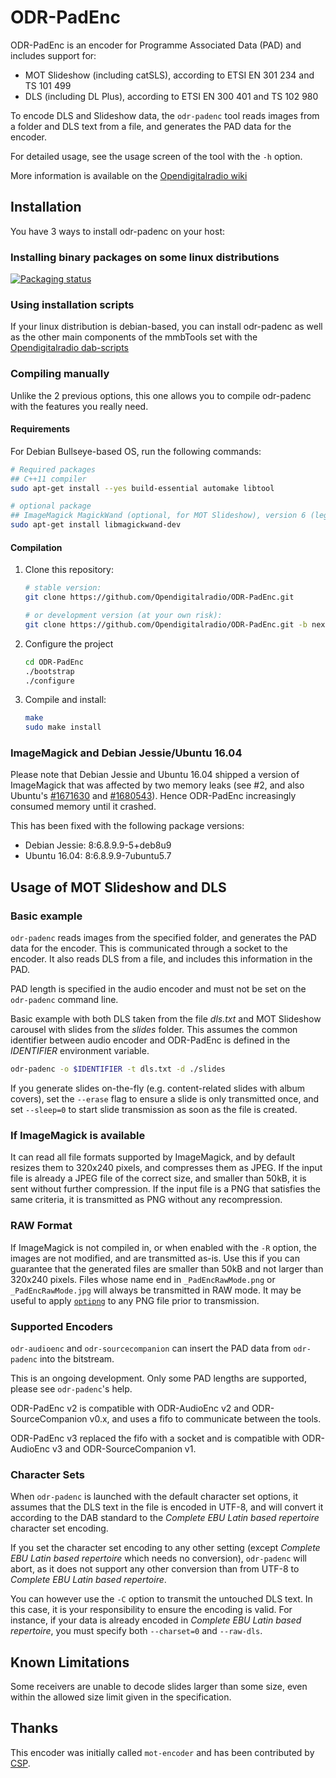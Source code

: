 # ODR-PadEnc

ODR-PadEnc is an encoder for Programme Associated Data (PAD) and includes
support for:

- MOT Slideshow (including catSLS), according to ETSI EN 301 234 and TS 101 499
- DLS (including DL Plus), according to ETSI EN 300 401 and TS 102 980

To encode DLS and Slideshow data, the `odr-padenc` tool reads images
from a folder and DLS text from a file, and generates the PAD data
for the encoder.

For detailed usage, see the usage screen of the tool with the `-h` option.

More information is available on the
[Opendigitalradio wiki](http://wiki.opendigitalradio.org/ODR-PadEnc)

## Installation

You have 3 ways to install odr-padenc on your host:

### Installing binary packages on some linux distributions

[![Packaging status](https://repology.org/badge/vertical-allrepos/odr-padenc.svg)](https://repology.org/project/odr-padenc/versions)

### Using installation scripts

If your linux distribution is debian-based, you can install odr-padenc
as well as the other main components of the mmbTools set with the
[Opendigitalradio dab-scripts](https://github.com/opendigitalradio/dab-scripts.git)

### Compiling manually

Unlike the 2 previous options, this one allows you to compile odr-padenc with the features you really need.

#### Requirements

For Debian Bullseye-based OS, run the following commands:

```sh
# Required packages
## C++11 compiler
sudo apt-get install --yes build-essential automake libtool

# optional package
## ImageMagick MagickWand (optional, for MOT Slideshow), version 6 (legacy) or 7
sudo apt-get install libmagickwand-dev
```

#### Compilation

1. Clone this repository:

   ```sh
   # stable version:
   git clone https://github.com/Opendigitalradio/ODR-PadEnc.git

   # or development version (at your own risk):
   git clone https://github.com/Opendigitalradio/ODR-PadEnc.git -b next
   ```

1. Configure the project

   ```sh
   cd ODR-PadEnc
   ./bootstrap
   ./configure
   ```

1. Compile and install:

   ```sh
   make
   sudo make install
   ```

### ImageMagick and Debian Jessie/Ubuntu 16.04

Please note that Debian Jessie and Ubuntu 16.04 shipped a version of
ImageMagick that was affected by two memory leaks (see #2, and also
Ubuntu's [#1671630](https://bugs.launchpad.net/ubuntu/+source/imagemagick/+bug/1671630) and [#1680543](https://bugs.launchpad.net/debian/+source/imagemagick/+bug/1680543)). Hence ODR-PadEnc increasingly consumed
memory until it crashed.

This has been fixed with the following package versions:

- Debian Jessie: 8:6.8.9.9-5+deb8u9
- Ubuntu 16.04: 8:6.8.9.9-7ubuntu5.7

## Usage of MOT Slideshow and DLS

### Basic example

`odr-padenc` reads images from the specified folder, and generates the PAD
data for the encoder. This is communicated through a socket to the encoder. It
also reads DLS from a file, and includes this information in the PAD.

PAD length is specified in the audio encoder and must not be set on the `odr-padenc` command line.

Basic example with both DLS taken from the file *dls.txt* and MOT Slideshow carousel with slides from the *slides* folder.
This assumes the common identifier between audio encoder and ODR-PadEnc is defined in the *IDENTIFIER* environment
variable.

```sh
odr-padenc -o $IDENTIFIER -t dls.txt -d ./slides
```

If you generate slides on-the-fly (e.g. content-related slides with album covers), set the `--erase` flag to ensure a
slide is only transmitted once, and set `--sleep=0` to start slide transmission as soon as the file is created.

### If ImageMagick is available

It can read all file formats supported by ImageMagick, and by default resizes
them to 320x240 pixels, and compresses them as JPEG. If the input file is already
a JPEG file of the correct size, and smaller than 50kB, it is sent without further
compression. If the input file is a PNG that satisfies the same criteria, it is
transmitted as PNG without any recompression.

### RAW Format

If ImageMagick is not compiled in, or when enabled with the `-R` option, the images
are not modified, and are transmitted as-is. Use this if you can guarantee that
the generated files are smaller than 50kB and not larger than 320x240 pixels.
Files whose name end in `_PadEncRawMode.png` or `_PadEncRawMode.jpg` will always
be transmitted in RAW mode.
It may be useful to apply [`optipng`](http://optipng.sourceforge.net) to any PNG file prior to transmission.

### Supported Encoders

`odr-audioenc` and `odr-sourcecompanion` can insert the PAD data from `odr-padenc` into the bitstream.

This is an ongoing development.  Only some PAD lengths are supported, please see `odr-padenc`'s help.

ODR-PadEnc v2 is compatible with ODR-AudioEnc v2 and ODR-SourceCompanion v0.x, and uses a fifo to communicate between
the tools.

ODR-PadEnc v3 replaced the fifo with a socket and is compatible with ODR-AudioEnc v3 and ODR-SourceCompanion v1.

### Character Sets

When `odr-padenc` is launched with the default character set options, it assumes
that the DLS text in the file is encoded in UTF-8, and will convert it according to
the DAB standard to the *Complete EBU Latin based repertoire* character set encoding.

If you set the character set encoding to any other setting (except
*Complete EBU Latin based repertoire* which needs no conversion),
`odr-padenc` will abort, as it does not support any other conversion than from
UTF-8 to *Complete EBU Latin based repertoire*.

You can however use the `-C` option to transmit the untouched DLS text. In this
case, it is your responsibility to ensure the encoding is valid.  For instance,
if your data is already encoded in *Complete EBU Latin based repertoire*, you
must specify both `--charset=0` and `--raw-dls`.

## Known Limitations

Some receivers are unable to decode slides larger than some size, even within the allowed
size limit given in the specification.

## Thanks

This encoder was initially called `mot-encoder` and has been contributed by
[CSP](http://rd.csp.it).
